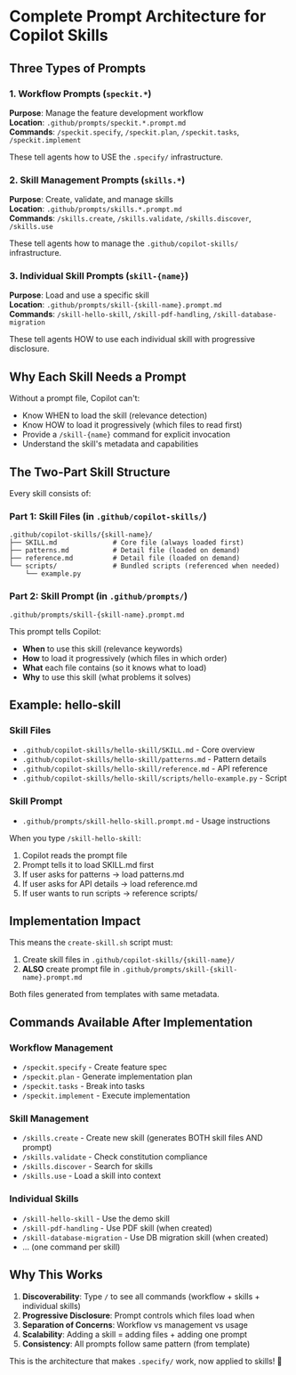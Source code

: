 # Complete Prompt Architecture for Copilot Skills

## Three Types of Prompts

### 1. Workflow Prompts (`speckit.*`)
**Purpose**: Manage the feature development workflow  
**Location**: `.github/prompts/speckit.*.prompt.md`  
**Commands**: `/speckit.specify`, `/speckit.plan`, `/speckit.tasks`, `/speckit.implement`

These tell agents how to USE the `.specify/` infrastructure.

### 2. Skill Management Prompts (`skills.*`)
**Purpose**: Create, validate, and manage skills  
**Location**: `.github/prompts/skills.*.prompt.md`  
**Commands**: `/skills.create`, `/skills.validate`, `/skills.discover`, `/skills.use`

These tell agents how to manage the `.github/copilot-skills/` infrastructure.

### 3. Individual Skill Prompts (`skill-{name}`)
**Purpose**: Load and use a specific skill  
**Location**: `.github/prompts/skill-{skill-name}.prompt.md`  
**Commands**: `/skill-hello-skill`, `/skill-pdf-handling`, `/skill-database-migration`

These tell agents HOW to use each individual skill with progressive disclosure.

## Why Each Skill Needs a Prompt

Without a prompt file, Copilot can't:
- Know WHEN to load the skill (relevance detection)
- Know HOW to load it progressively (which files to read first)
- Provide a `/skill-{name}` command for explicit invocation
- Understand the skill's metadata and capabilities

## The Two-Part Skill Structure

Every skill consists of:

### Part 1: Skill Files (in `.github/copilot-skills/`)
```
.github/copilot-skills/{skill-name}/
├── SKILL.md              # Core file (always loaded first)
├── patterns.md           # Detail file (loaded on demand)
├── reference.md          # Detail file (loaded on demand)
└── scripts/              # Bundled scripts (referenced when needed)
    └── example.py
```

### Part 2: Skill Prompt (in `.github/prompts/`)
```
.github/prompts/skill-{skill-name}.prompt.md
```

This prompt tells Copilot:
- **When** to use this skill (relevance keywords)
- **How** to load it progressively (which files in which order)
- **What** each file contains (so it knows what to load)
- **Why** to use this skill (what problems it solves)

## Example: hello-skill

### Skill Files
- `.github/copilot-skills/hello-skill/SKILL.md` - Core overview
- `.github/copilot-skills/hello-skill/patterns.md` - Pattern details
- `.github/copilot-skills/hello-skill/reference.md` - API reference
- `.github/copilot-skills/hello-skill/scripts/hello-example.py` - Script

### Skill Prompt
- `.github/prompts/skill-hello-skill.prompt.md` - Usage instructions

When you type `/skill-hello-skill`:
1. Copilot reads the prompt file
2. Prompt tells it to load SKILL.md first
3. If user asks for patterns → load patterns.md
4. If user asks for API details → load reference.md
5. If user wants to run scripts → reference scripts/

## Implementation Impact

This means the `create-skill.sh` script must:
1. Create skill files in `.github/copilot-skills/{skill-name}/`
2. **ALSO** create prompt file in `.github/prompts/skill-{skill-name}.prompt.md`

Both files generated from templates with same metadata.

## Commands Available After Implementation

### Workflow Management
- `/speckit.specify` - Create feature spec
- `/speckit.plan` - Generate implementation plan
- `/speckit.tasks` - Break into tasks
- `/speckit.implement` - Execute implementation

### Skill Management
- `/skills.create` - Create new skill (generates BOTH skill files AND prompt)
- `/skills.validate` - Check constitution compliance
- `/skills.discover` - Search for skills
- `/skills.use` - Load a skill into context

### Individual Skills
- `/skill-hello-skill` - Use the demo skill
- `/skill-pdf-handling` - Use PDF skill (when created)
- `/skill-database-migration` - Use DB migration skill (when created)
- ... (one command per skill)

## Why This Works

1. **Discoverability**: Type `/` to see all commands (workflow + skills + individual skills)
2. **Progressive Disclosure**: Prompt controls which files load when
3. **Separation of Concerns**: Workflow vs management vs usage
4. **Scalability**: Adding a skill = adding files + adding one prompt
5. **Consistency**: All prompts follow same pattern (from template)

This is the architecture that makes `.specify/` work, now applied to skills! 🎯
